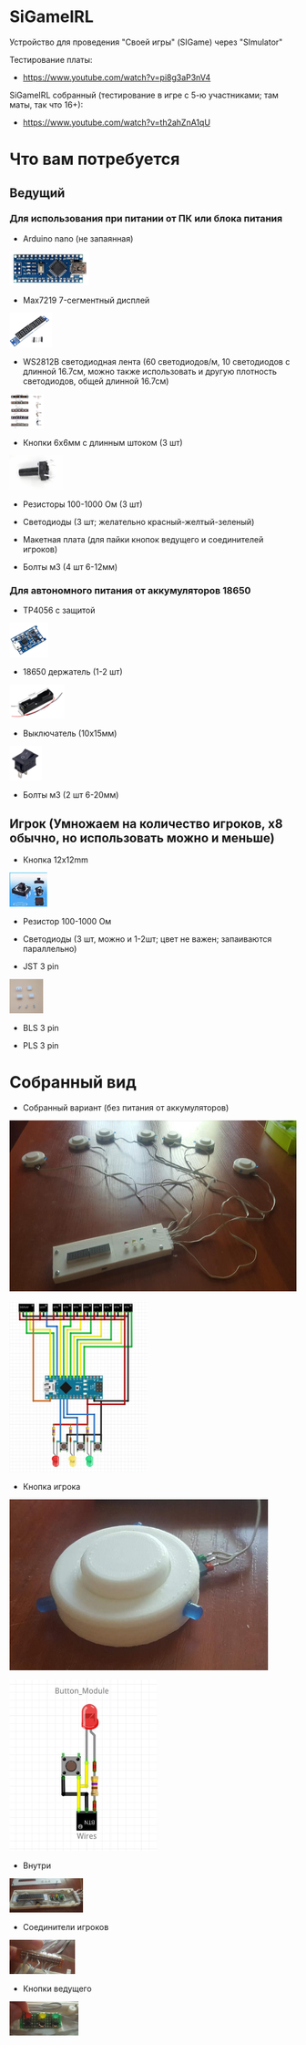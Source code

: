# SiGameIRL
Устройство для проведения "Своей игры" (SIGame) через "SImulator"

Тестирование платы:
* https://www.youtube.com/watch?v=pi8g3aP3nV4

SiGameIRL собранный (тестирование в игре с 5-ю участниками; там маты, так что 16+):
* https://www.youtube.com/watch?v=th2ahZnA1qU


# Что вам потребуется

## Ведущий

### Для использования при питании от ПК или блока питания

* Arduino nano (не запаянная)
<dl><img height="60" src="https://github.com/alextrof94/SiGameIRL/blob/master/Other/nano.jpg"></dl>

* Max7219 7-сегментный дисплей
<dl><img height="60" src="https://github.com/alextrof94/SiGameIRL/blob/master/Other/display.jpg"></dl>

* WS2812B светодиодная лента (60 светодиодов/м, 10 светодиодов с длинной 16.7см, можно также использовать и другую плотность светодиодов, общей длинной 16.7см)
<dl><img height="60" src="https://github.com/alextrof94/SiGameIRL/blob/master/Other/ws2812b.jpg"></dl>

* Кнопки 6x6мм с длинным штоком (3 шт)
<dl><img height="60" src="https://github.com/alextrof94/SiGameIRL/blob/master/Other/ButtonJudge.jpg"></dl>

* Резисторы 100-1000 Ом (3 шт)

* Светодиоды (3 шт; желательно красный-желтый-зеленый)

* Макетная плата (для пайки кнопок ведущего и соединителей игроков) 

* Болты м3 (4 шт 6-12мм)

### Для автономного питания от аккумуляторов 18650

* TP4056 с защитой
<dl><img height="60" src="https://github.com/alextrof94/SiGameIRL/blob/master/Other/tp4056.jpg"></dl>

* 18650 держатель (1-2 шт)
<dl><img height="60" src="https://github.com/alextrof94/SiGameIRL/blob/master/Other/holder18650.jpg"></dl>

* Выключатель (10x15мм)
<dl><img height="60" src="https://github.com/alextrof94/SiGameIRL/blob/master/Other/switch.jpg"></dl>

* Болты м3 (2 шт 6-20мм)

## Игрок (Умножаем на количество игроков, x8 обычно, но использовать можно и меньше)

* Кнопка 12x12mm
<dl><img height="60" src="https://github.com/alextrof94/SiGameIRL/blob/master/Other/ButtonPlayer.jpg"></dl>

* Резистор 100-1000 Ом

* Светодиоды (3 шт, можно и 1-2шт; цвет не важен; запаиваются параллельно)

* JST 3 pin
<dl><img height="60" src="https://github.com/alextrof94/SiGameIRL/blob/master/Other/connector.jpg"></dl>

* BLS 3 pin

* PLS 3 pin


# Собранный вид

* Собранный вариант (без питания от аккумуляторов)
<dl><img height="300" src="https://github.com/alextrof94/SiGameIRL/blob/master/Other/assembled.jpg"></dl>
<dl><img height="300" src="https://github.com/alextrof94/SiGameIRL/blob/master/Scheme/Plate.jpg"></dl>

* Кнопка игрока
<dl><img height="300" src="https://github.com/alextrof94/SiGameIRL/blob/master/Other/button.jpg"></dl>
<dl><img height="300" src="https://github.com/alextrof94/SiGameIRL/blob/master/Scheme/ButtonModule.jpg"></dl>

* Внутри
<dl><img height="60" src="https://github.com/alextrof94/SiGameIRL/blob/master/Other/inside.jpg"></dl>

* Соединители игроков
<dl><img height="60" src="https://github.com/alextrof94/SiGameIRL/blob/master/Other/playerConnectors.jpg"></dl>

* Кнопки ведущего
<dl><img height="60" src="https://github.com/alextrof94/SiGameIRL/blob/master/Other/judgeButtons.jpg"></dl>
